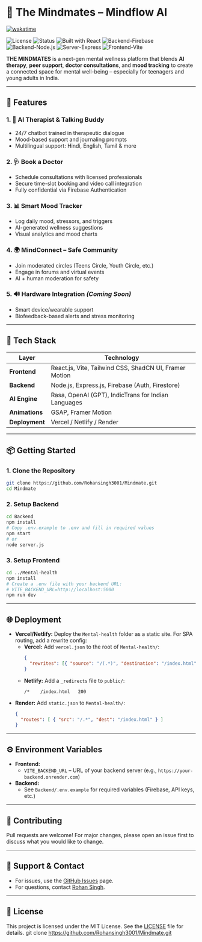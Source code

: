 # 🧠 The Mindmates – Mindflow AI

[![wakatime](https://wakatime.com/badge/user/018ca5a4-e0f2-4fab-834f-1af422477677/project/2f280196-2e60-4e42-9b94-55045df8d859.svg)](https://wakatime.com/badge/user/018ca5a4-e0f2-4fab-834f-1af422477677/project/2f280196-2e60-4e42-9b94-55045df8d859)


![License](https://img.shields.io/badge/License-MIT-blue.svg)
![Status](https://img.shields.io/badge/Status-In%20Development-yellow)
![Built with React](https://img.shields.io/badge/Built%20with-React-blue)
![Backend-Firebase](https://img.shields.io/badge/Backend-Firebase-orange)
![Backend-Node.js](https://img.shields.io/badge/Backend-Node.js-green)
![Server-Express](https://img.shields.io/badge/Server-Express-lightgrey)
![Frontend-Vite](https://img.shields.io/badge/Frontend-Vite-purple)


**THE MINDMATES** is a next-gen mental wellness platform that blends **AI therapy**, **peer support**, **doctor consultations**, and **mood tracking** to create a connected space for mental well-being – especially for teenagers and young adults in India.

---

## 🌟 Features

### 1. 🤖 AI Therapist & Talking Buddy
- 24/7 chatbot trained in therapeutic dialogue  
- Mood-based support and journaling prompts  
- Multilingual support: Hindi, English, Tamil & more  

### 2. 🩺 Book a Doctor
- Schedule consultations with licensed professionals  
- Secure time-slot booking and video call integration  
- Fully confidential via Firebase Authentication  

### 3. 📊 Smart Mood Tracker
- Log daily mood, stressors, and triggers  
- AI-generated wellness suggestions  
- Visual analytics and mood charts  

### 4. 🌍 MindConnect – Safe Community
- Join moderated circles (Teens Circle, Youth Circle, etc.)  
- Engage in forums and virtual events  
- AI + human moderation for safety  

### 5. 🔊 Hardware Integration *(Coming Soon)*
- Smart device/wearable support  
- Biofeedback-based alerts and stress monitoring  

---

## 🚀 Tech Stack

| Layer         | Technology                                           |
|---------------|------------------------------------------------------|
| **Frontend**  | React.js, Vite, Tailwind CSS, ShadCN UI, Framer Motion     |
| **Backend**   | Node.js, Express.js, Firebase (Auth, Firestore)            |
| **AI Engine** | Rasa, OpenAI (GPT), IndicTrans for Indian Languages        |
| **Animations**| GSAP, Framer Motion                                        |
| **Deployment**| Vercel / Netlify / Render                                  |

---

## 📦 Getting Started


### 1. Clone the Repository

```bash
git clone https://github.com/Rohansingh3001/Mindmate.git
cd Mindmate
```

### 2. Setup Backend

```bash
cd Backend
npm install
# Copy .env.example to .env and fill in required values
npm start
# or
node server.js
```

### 3. Setup Frontend

```bash
cd ../Mental-health
npm install
# Create a .env file with your backend URL:
# VITE_BACKEND_URL=http://localhost:5000
npm run dev
```

---


## 🌐 Deployment

- **Vercel/Netlify:** Deploy the `Mental-health` folder as a static site. For SPA routing, add a rewrite config:
  - **Vercel:** Add `vercel.json` to the root of `Mental-health/`:
    ```json
    {
      "rewrites": [{ "source": "/(.*)", "destination": "/index.html" }]
    }
    ```
  - **Netlify:** Add a `_redirects` file to `public/`:
    ```
    /*    /index.html   200
    ```
- **Render:** Add `static.json` to `Mental-health/`:
    ```json
    {
      "routes": [ { "src": "/.*", "dest": "/index.html" } ]
    }
    ```

---


## ⚙️ Environment Variables

- **Frontend:**
  - `VITE_BACKEND_URL` – URL of your backend server (e.g., `https://your-backend.onrender.com`)
- **Backend:**
  - See `Backend/.env.example` for required variables (Firebase, API keys, etc.)

---


## 🤝 Contributing

Pull requests are welcome! For major changes, please open an issue first to discuss what you would like to change.

---


## 🛟 Support & Contact

- For issues, use the [GitHub Issues](https://github.com/Rohansingh3001/Mindmate/issues) page.
- For questions, contact [Rohan Singh](mailto:rohansingh3001@gmail.com).

---

## 📄 License

This project is licensed under the MIT License. See the [LICENSE](LICENSE) file for details.
git clone https://github.com/Rohansingh3001/Mindmate.git
